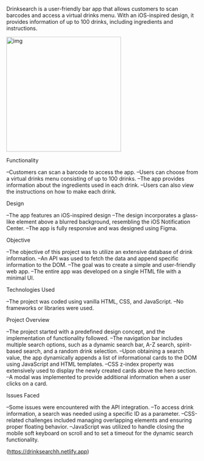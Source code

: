 Drinksearch is a user-friendly bar app that allows customers to scan barcodes and access a virtual drinks menu. With an iOS-inspired design, it provides information of up to 100 drinks, including ingredients and instructions.


<img width="301" alt="img" src="https://www.liamsegura.com/assets/images/design.jpg">

Functionality

–Customers can scan a barcode to access the app.
–Users can choose from a virtual drinks menu consisting of up to 100 drinks.
–The app provides information about the ingredients used in each drink.
–Users can also view the instructions on how to make each drink.

Design

–The app features an iOS-inspired design
–The design incorporates a glass-like element above a blurred background, resembling the iOS Notification Center.
–The app is fully responsive and was designed using Figma.

Objective

–The objective of this project was to utilize an extensive database of drink information.
–An API was used to fetch the data and append specific information to the DOM.
–The goal was to create a simple and user-friendly web app.
–The entire app was developed on a single HTML file with a minimal UI.

Technologies Used

–The project was coded using vanilla HTML, CSS, and JavaScript.
–No frameworks or libraries were used.

Project Overview

–The project started with a predefined design concept, and the implementation of functionality followed.
–The navigation bar includes multiple search options, such as a dynamic search bar, A-Z search, spirit-based search, and a random drink selection.
–Upon obtaining a search value, the app dynamically appends a list of informational cards to the DOM using JavaScript and HTML templates.
–CSS z-index property was extensively used to display the newly created cards above the hero section.
–A modal was implemented to provide additional information when a user clicks on a card.

Issues Faced

–Some issues were encountered with the API integration.
–To access drink information, a search was needed using a specific ID as a parameter.
–CSS-related challenges included managing overlapping elements and ensuring proper floating behavior.
–JavaScript was utilized to handle closing the mobile soft keyboard on scroll and to set a timeout for the dynamic search functionality.

(https://drinksearchh.netlify.app)
